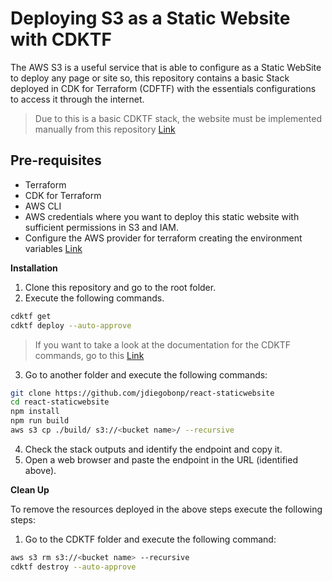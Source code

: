 # Deploying S3 as a Static Website with CDKTF
The AWS S3 is a useful service that is able to configure as a Static WebSite to deploy any page or site so, this repository contains a basic Stack deployed in CDK for Terraform (CDFTF) with the essentials configurations to access it through the internet. 

> Due to this is a basic CDKTF stack, the website must be implemented manually from this repository [Link](https://github.com/jdiegobonp/react-staticwebsite)

## Pre-requisites

- Terraform
- CDK for Terraform
- AWS CLI
- AWS credentials where you want to deploy this static website with sufficient permissions in S3 and IAM.
- Configure the AWS provider for terraform creating the environment variables [Link](https://registry.terraform.io/providers/hashicorp/aws/latest/docs)

**Installation**

1. Clone this repository and go to the root folder.
2. Execute the following commands. 

```sh
cdktf get
cdktf deploy --auto-approve
```

> If you want to take a look at the documentation for the CDKTF commands, go to this [Link](https://developer.hashicorp.com/terraform/cdktf/cli-reference/commands)

3. Go to another folder and execute the following commands:

```sh
git clone https://github.com/jdiegobonp/react-staticwebsite
cd react-staticwebsite
npm install
npm run build
aws s3 cp ./build/ s3://<bucket name>/ --recursive
```

4. Check the stack outputs and identify the endpoint and copy it.
5. Open a web browser and paste the endpoint in the URL (identified above).

**Clean Up**

To remove the resources deployed in the above steps execute the following steps:

1. Go to the CDKTF folder and execute the following command:

```sh
aws s3 rm s3://<bucket name> --recursive
cdktf destroy --auto-approve
```